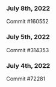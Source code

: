 ### July 8th, 2022

Commit #160552

### July 5th, 2022

Commit #314353


### July 4th, 2022

Commit #72281
